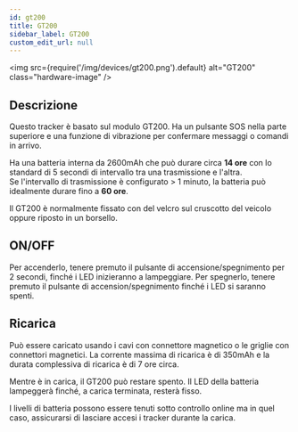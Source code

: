 ```yaml
---
id: gt200
title: GT200
sidebar_label: GT200
custom_edit_url: null
---
```

<img
  src={require('/img/devices/gt200.png').default}
  alt="GT200"
  class="hardware-image"
/>

## Descrizione

Questo tracker è basato sul modulo GT200. Ha un pulsante SOS nella parte superiore e una funzione di vibrazione per confermare messaggi o comandi in arrivo.

Ha una batteria interna da 2600mAh che può durare circa **14 ore** con lo standard di 5 secondi di intervallo tra una trasmissione e l'altra.  
Se l'intervallo di trasmissione è configurato > 1 minuto, la batteria può idealmente durare fino a **60 ore**.

Il GT200 è normalmente fissato con del velcro sul cruscotto del veicolo oppure riposto in un borsello.

## ON/OFF
Per accenderlo, tenere premuto il pulsante di accensione/spegnimento per 2 secondi, finché i LED inizieranno a lampeggiare. Per spegnerlo, tenere premuto il pulsante di accension/spegnimento finché i LED si saranno spenti.

## Ricarica
Può essere caricato usando i cavi con connettore magnetico o le griglie con connettori magnetici. La corrente massima di ricarica è di 350mAh e la durata complessiva di ricarica è di 7 ore circa.

Mentre è in carica, il GT200 può restare spento. Il LED della batteria lampeggerà finché, a carica terminata, resterà fisso.

I livelli di batteria possono essere tenuti sotto controllo online ma in quel caso, assicurarsi di lasciare accesi i tracker durante la carica.
